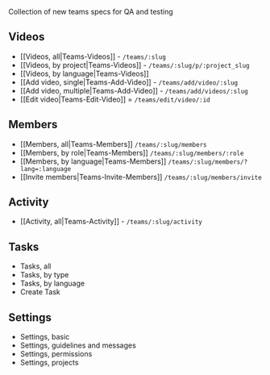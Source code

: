 Collection of new teams specs for QA and testing

## Videos

* [[Videos, all|Teams-Videos]] - `/teams/:slug`
* [[Videos, by project|Teams-Videos]] - `/teams/:slug/p/:project_slug`
* [[Videos, by language|Teams-Videos]]
* [[Add video, single|Teams-Add-Video]] - `/teams/add/video/:slug`
* [[Add video, multiple|Teams-Add-Video]] - `/teams/add/videos/:slug`
* [[Edit video|Teams-Edit-Video]] = `/teams/edit/video/:id`

## Members

* [[Members, all|Teams-Members]] `/teams/:slug/members`
* [[Members, by role|Teams-Members]] `/teams/:slug/members/:role`
* [[Members, by language|Teams-Members]] `/teams/:slug/members/?lang=:language`
* [[Invite members|Teams-Invite-Members]] `/teams/:slug/members/invite`

## Activity

* [[Activity, all|Teams-Activity]] - `/teams/:slug/activity`

## Tasks

* Tasks, all
* Tasks, by type
* Tasks, by language
* Create Task

## Settings

* Settings, basic
* Settings, guidelines and messages
* Settings, permissions
* Settings, projects